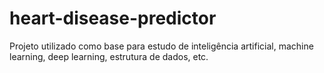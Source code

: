 # heart-disease-predictor
Projeto utilizado como base para estudo de inteligência artificial, machine learning, deep learning, estrutura de dados, etc.
